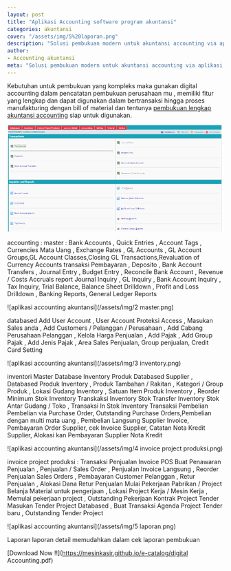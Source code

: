 ```yaml
---
layout: post
title: "Aplikasi Accounting software program akuntansi"
categories: akuntansi
cover: "/assets/img/5%20laporan.png"
description: "Solusi pembukuan modern untuk akuntansi accounting via aplikasi software program digital accounting"
author:
- Accounting akuntansi
meta: "Solusi pembukuan modern untuk akuntansi accounting via aplikasi software program digital accounting"
---
```

Kebutuhan untuk pembukuan yang kompleks maka gunakan digital accounting dalam pencatatan pembukuan perusahaan mu , memiliki fitur yang lengkap dan dapat digunakan dalam bertransaksi hingga proses manufakturing dengan bill of material dan tentunya [pembukuan lengkap akuntansi accounting](/akuntansi/2020/03/26/acc.html) siap untuk digunakan.

 ![aplikasi accounting akuntansi](/assets/img/acounting.png)

accounting : master : Bank Accounts , Quick Entries , Account Tags , Currencies Mata Uang , Exchange Rates , GL Accounts , GL Account Groups,GL Account Classes,Closing GL Transactions,Revaluation of Currency Accounts
transaksi
Pembayaran , Deposito , Bank Account Transfers , Journal Entry , Budget Entry , Reconcile Bank Account , Revenue / Costs Accruals
report
Journal Inquiry , GL Inquiry , Bank Account Inquiry , Tax Inquiry, Trial Balance, Balance Sheet Drilldown , Profit and Loss Drilldown , Banking Reports, General Ledger Reports

 ![aplikasi accounting akuntansi](/assets/img/2 master.png)

databased
Add User Account , User Account Proteksi Access , Masukan Sales anda , Add Customers / Pelanggan / Perusahaan , Add Cabang Perusahaan Pelanggan , Kelola Harga Penjualan , Add Pajak , Add Group Pajak , Add Jenis Pajak , Area Sales Penjualan, Group penjualan, Credit Card Setting

 ![aplikasi accounting akuntansi](/assets/img/3 inventory.png)

inventori
Master Database Inventory Produk
Databased Supplier , Databased Produk Inventory , Produk Tambahan / Rakitan , Kategori / Group Produk , Lokasi Gudang Inventory , Satuan Item Produk Inventory , Reorder Minimum Stok Inventory
Transkaksi Inventory Stok
Transfer Inventory Stok Antar Gudang / Toko , Transaksi In Stok Inventory
Transaksi Pembelian
Pembelian via Purchase Order, Outstanding Purchase Orders,Pembelian dengan multi mata uang , Pembelian Langsung Supplier Invoice, Pembayaran Order Supplier, cek Invoice Supplier, Catatan Nota Kredit Supplier, Alokasi kan Pembayaran Supplier Nota Kredit

 ![aplikasi accounting akuntansi](/assets/img/4 invoice project produksi.png)

invoice project produksi : Transaksi Penjualan Invoice POS 
Buat Penawaran Penjualan , Penjualan / Sales Order , Penjualan Invoice Langsung , Reorder Penjualan Sales Orders , Pembayaran Customer Pelanggan , Retur Penjualan , Alokasi Dana Retur Penjualan
Mulai Pekerjaan Pabrikan / Project
Belanja Material untuk pengerjaan , Lokasi Project Kerja / Mesin Kerja , Memulai pekerjaan project , Outstanding Pekerjaan
Kontrak Project Tender
Masukan Tender Project Databased , Buat Transaksi Agenda Project Tender baru , Outstanding Tender Project

 ![aplikasi accounting akuntansi](/assets/img/5 laporan.png)

Laporan laporan detail memudahkan dalam cek laporan pembukuan

 [Download Now !!](https://mesinkasir.github.io/e-catalog/digital Accounting.pdf)